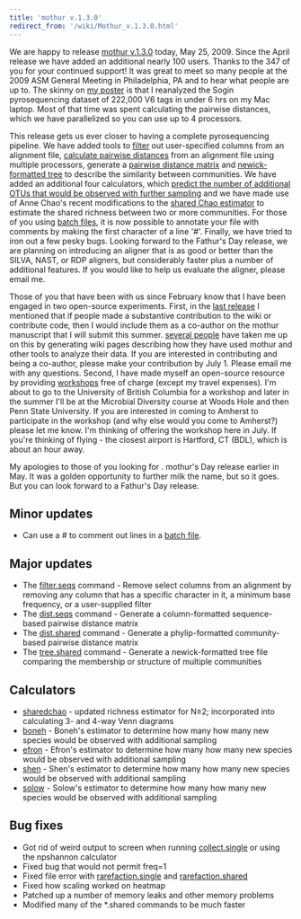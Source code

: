 ```yaml
---
title: 'mothur v.1.3.0'
redirect_from: '/wiki/Mothur_v.1.3.0.html'
---
```

We are happy to release [mothur v.1.3.0](mothur_v.1.3.0)
today, May 25, 2009. Since the April release we have added an additional
nearly 100 users. Thanks to the 347 of you for your continued support!
It was great to meet so many people at the 2009 ASM General Meeting in
Philadelphia, PA and to hear what people are up to. The skinny on [ my
poster](https://mothur.s3.us-east-2.amazonaws.com/wiki/asmposter.pdf) is that I reanalyzed the Sogin
pyrosequencing dataset of 222,000 V6 tags in under 6 hrs on my Mac
laptop. Most of that time was spent calculating the pairwise distances,
which we have parallelized so you can use up to 4 processors.

This release gets us ever closer to having a complete pyrosequencing
pipeline. We have added tools to [ filter](filter.seqs) out
user-specified columns from an alignment file, [ calculate pairwise
distances](dist.seqs) from an alignment file using multiple
processors, generate a [ pairwise distance
matrix](dist.shared) and [ newick-formatted
tree](tree.shared) to describe the similarity between
communities. We have added an additional four calculators, which [
predict the number of additional OTUs that would be observed with
further
sampling](calculators#estimates-of-number-of-additional-otus-observed-with-extra-sampling)
and we have made use of Anne Chao's recent modifications to the [
shared Chao estimator](sharedchao) to estimate the shared
richness between two or more communities. For those of you using [ batch
files](Batch_mode), it is now possible to annotate your file
with comments by making the first character of a line '\#'. Finally,
we have tried to iron out a few pesky bugs. Looking forward to the
Fathur's Day release, we are planning on introducing an aligner that is
as good or better than the SILVA, NAST, or RDP aligners, but
considerably faster plus a number of additional features. If you would
like to help us evaluate the aligner, please email me.

Those of you that have been with us since February know that I have been
engaged in two open-source experiments. First, in the [ last
release](Mothur_v.1.2.0) I mentioned that if people made a
substantive contribution to the wiki or contribute code, then I would
include them as a co-author on the mothur manuscript that I will submit
this summer. [ several people](Analysis_examples) have taken
me up on this by generating wiki pages describing how they have used
mothur and other tools to analyze their data. If you are interested in
contributing and being a co-author, please make your contribution by
July 1. Please email me with any questions. Second, I have made myself
an open-source resource by providing [workshops](workshops)
free of charge (except my travel expenses). I'm about to go to the
University of British Columbia for a workshop and later in the summer
I'll be at the Microbial Diversity course at Woods Hole and then Penn
State University. If you are interested in coming to Amherst to
participate in the workshop (and why else would you come to Amherst?)
please let me know. I'm thinking of offering the workshop here in July.
If you're thinking of flying - the closest airport is Hartford, CT
(BDL), which is about an hour away.

My apologies to those of you looking for . mothur's Day release earlier
in May. It was a golden opportunity to further milk the name, but so it
goes. But you can look forward to a Fathur's Day release.


## Minor updates

-   Can use a \# to comment out lines in a [ batch
    file](Batch_mode).

## Major updates

-   The [filter.seqs](filter.seqs) command - Remove select
    columns from an alignment by removing any column that has a specific
    character in it, a minimum base frequency, or a user-supplied filter
-   The [dist.seqs](dist.seqs) command - Generate a
    column-formatted sequence-based pairwise distance matrix
-   The [dist.shared](dist.shared) command - Generate a
    phylip-formatted community-based pairwise distance matrix
-   The [tree.shared](tree.shared) command - Generate a
    newick-formatted tree file comparing the membership or structure of
    multiple communities

## Calculators

-   [sharedchao](sharedchao) - updated richness estimator for
    N≥2; incorporated into calculating 3- and 4-way Venn diagrams
-   [boneh](boneh) - Boneh's estimator to determine how many
    how many new species would be observed with additional sampling
-   [efron](efron) - Efron's estimator to determine how many
    how many new species would be observed with additional sampling
-   [shen](shen) - Shen's estimator to determine how many
    how many new species would be observed with additional sampling
-   [solow](solow) - Solow's estimator to determine how many
    how many new species would be observed with additional sampling

## Bug fixes

-   Got rid of weird output to screen when running
    [collect.single](collect.single) or using the npshannon
    calculator
-   Fixed bug that would not permit freq=1
-   Fixed file error with
    [rarefaction.single](rarefaction.single) and
    [rarefaction.shared](rarefaction.shared)
-   Fixed how scaling worked on heatmap
-   Patched up a number of memory leaks and other memory problems
-   Modified many of the \*.shared commands to be much faster
